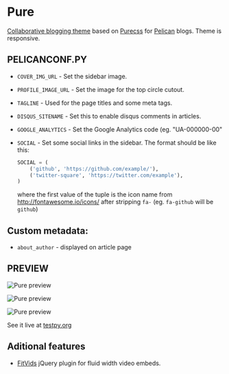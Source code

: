 Pure
====

[Collaborative blogging theme](http://purepelican.com) based on [Purecss](http:purecss.io) for [Pelican](http://docs.getpelican.com/) blogs.
Theme is responsive.

## PELICANCONF.PY

* `COVER_IMG_URL` - Set the sidebar image.
* `PROFILE_IMAGE_URL` - Set the image for the top circle cutout.
* `TAGLINE` - Used for the page titles and some meta tags.
* `DISQUS_SITENAME` - Set this to enable disqus comments in articles.
* `GOOGLE_ANALYTICS` - Set the Google Analytics code (eg. "UA-000000-00"
* `SOCIAL` - Set some social links in the sidebar. The format should be like this:

    ```python
    SOCIAL = (
        ('github', 'https://github.com/example/'),
        ('twitter-square', 'https://twitter.com/example'),
    )
    ```
    where the first value of the tuple is the icon name from http://fontawesome.io/icons/ after stripping `fa-` (eg. `fa-github` will be `github`)


## Custom metadata:
* `about_author` - displayed on article page

## PREVIEW

![Pure preview](http://i.imgur.com/lqCJVrF.png)

![Pure preview](http://i.imgur.com/eCUsyGk.png)

![Pure preview](http://i.imgur.com/RkYxMIl.png)

See it live at [testpy.org](http://testpy.org/)

## Aditional features
* [FitVids](https://github.com/davatron5000/FitVids.js) jQuery plugin for fluid width video embeds.

